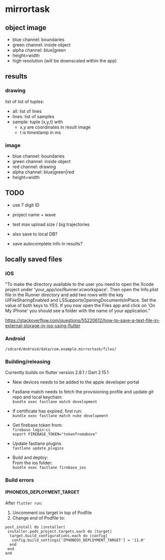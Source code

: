 # mirrortask

## object image


* blue channel: boundaries
* green channel: inside object
* alpha channel: blue|green
* height=width
* high resolution (will be downscaled within the app)

## results

### drawing

list of list of tuples:
* all: list of lines
* lines: list of samples
* sample: tuple (x,y,t) with
  * x,y are coordinates in result image
  * t is timestamp in ms

### image

* blue channel: boundaries
* green channel: inside object
* red channel: drawing
* alpha channel: blue|green|red
* height=width

## TODO

- use 7 digit ID
- project name + wave

- test max upload size / big trajectories
- also save to local DB?
- save autocomplete info in results?


## locally saved files

### iOS
"To make the directory available to the user you need to open the Xcode project under 'your_app/ios/Runner.xcworkspace'. Then open the Info.plist file in the Runner directory and add two rows with the key UIFileSharingEnabled and LSSupportsOpeningDocumentsInPlace. Set the value of both keys to YES.
If you now open the Files app and click on 'On My iPhone' you should see a folder with the name of your application."

https://stackoverflow.com/questions/55220612/how-to-save-a-text-file-in-external-storage-in-ios-using-flutter


### Android

```
/sdcard/Android/data/com.example.mirrortask/files/
```
### Building/releasing
Currently builds on flutter version 2.8.1 / Dart 2.15.1

- New devices needs to be added to the apple developer portal
- Fastlane match needs to fetch the provisioning profile and update git repo and local keychain:  
```bundle exec fastlane match development```

- If certificate has expired, first run:  
`bundle exec fastlane match nuke development`

- Get firebase token from:  
`firebase login:ci`  
`export FIREBASE_TOKEN="tokenfromabove"`

- Update fastlane plugins  
`fastlane update_plugins`

- Build and deploy:  
From the ios folder:  
`bundle exec fastlane firebase_ios`


### Build errors
#### IPHONEOS_DEPLOYMENT_TARGET
After `flutter run`:
1. Uncomment ios target in top of Podfile
2. Change end of Podfile to:
```
post_install do |installer|
 installer.pods_project.targets.each do |target|
  target.build_configurations.each do |config|
   config.build_settings['IPHONEOS_DEPLOYMENT_TARGET'] = '11.0'
  end
 end
end
```
